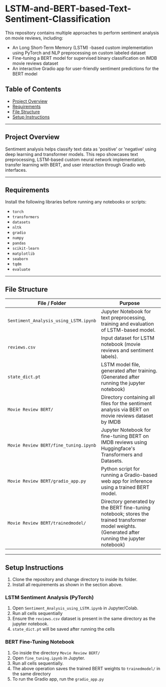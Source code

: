 # LSTM-and-BERT-based-Text-Sentiment-Classification

This repository contains multiple approaches to perform sentiment analysis on movie reviews, including:

-   An Long Short-Term Memory (LSTM) -based custom implementation using PyTorch and NLP preprocessing on custom labeled dataset
-   Fine-tuning a BERT model for supervised binary classification on IMDB movie reviews dataset
-   An interactive Gradio app for user-friendly sentiment predictions for the BERT model

## Table of Contents

-   [Project Overview](#project-overview)
-   [Requirements](#requirements)
-   [File Structure](#file-structure)
-   [Setup Instructions](#setup-instructions)

---

## Project Overview

Sentiment analysis helps classify text data as 'positive' or 'negative' using deep learning and transformer models. This repo showcases text preprocessing, LSTM-based custom neural network implementation, transfer learning with BERT, and user interaction through Gradio web interfaces.

---

## Requirements

Install the following libraries before running any notebooks or scripts:

-   `torch`
-   `transformers`
-   `datasets`
-   `nltk`
-   `gradio`
-   `numpy`
-   `pandas`
-   `scikit-learn`
-   `matplotlib`
-   `seaborn`
-   `tqdm`
-   `evaluate`

---

## File Structure

| File / Folder                         | Purpose                                                                                                                                            |
| ------------------------------------- | -------------------------------------------------------------------------------------------------------------------------------------------------- |
| `Sentiment_Analysis_using_LSTM.ipynb` | Jupyter Notebook for text preprocessing, training and evaluation of LSTM-based model.                                                              |
| `reviews.csv`                         | Input dataset for LSTM notebook (movie reviews and sentiment labels).                                                                              |
| `state_dict.pt`                       | LSTM model file, generated after training. (Generated after running the jupyter notebook)                                                          |
| `Movie Review BERT/`                  | Directory containing all files for the sentiment analysis via BERT on movie reviews dataset by IMDB                                                |
| `Movie Review BERT/fine_tuning.ipynb` | Jupyter Notebook for fine-tuning BERT on IMDB reviews using Huggingface's Transformers and Datasets.                                               |
| `Movie Review BERT/gradio_app.py`     | Python script for running a Gradio-based web app for inference using a trained BERT model.                                                         |
| `Movie Review BERT/trainedmodel/`     | Directory generated by the BERT fine-tuning notebook; stores the trained transformer model weights. (Generated after running the jupyter notebook) |

---

## Setup Instructions

1. Clone the repository and change directory to inside its folder.
2. Install all requirements as shown in the section above.

### LSTM Sentiment Analysis (PyTorch)

1. Open `Sentiment_Analysis_using_LSTM.ipynb` in Jupyter/Colab.
2. Run all cells sequentially
3. Ensure the `reviews.csv` dataset is present in the same directory as the jupyter notebook.
4. `state_dict.pt` will be saved after running the cells

### BERT Fine-Tuning Notebook

1. Go inside the directory `Movie Review BERT/`
2. Open `fine_tuning.ipynb` in Jupyter.
3. Run all cells sequentially.
4. The above operation saves the trained BERT weights to `trainedmodel/` in the same directory
5. To run the Gradio app, run the `gradio_app.py`
